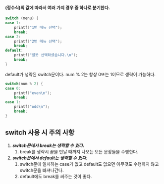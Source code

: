 #### (정수식)의 값에 따라서 여러 가지 경우 중 하나로 분기한다. ####

```c
switch (menu) {
case 1:
	printf("1번 메뉴 선택");
	break;
case 2:
	printf("2번 메뉴 선택");
	break;
default:
	printf("잘못 선택하셨습니다.\n");
	break;
}
```

default가 생략된 switch문이다. num % 2는 항상 0또는 1이므로 생략이 가능하다.
```c
switch(num % 2) {
case 0:
	printf("even\n");
	break;
case 1:
	printf("odd\n");
	break;
}
```

## switch 사용 시 주의 사항 ##
1. ***switch문에서 break는 생략할 수 있다.***
	1. break를 생략시 끝을 만날 때까지 나오는 모든 문장들을 수행한다.
2. ***switch문에서 default는 생략할 수 있다.***
	1. switch문에 일치하는 case가 없고 default도 없으면 아무것도 수행하지 않고 switch문을 빠져나간다.
	2. default에도 break를 써주는 것이 좋다.
